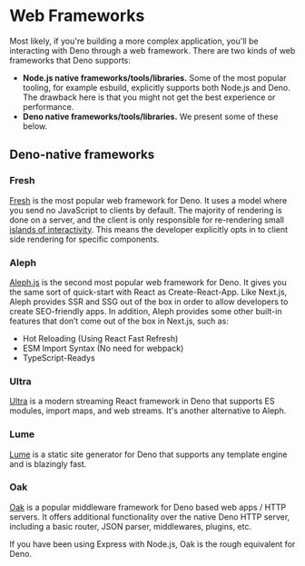# Web Frameworks

Most likely, if you're building a more complex application, you'll be
interacting with Deno through a web framework. There are two kinds of web
frameworks that Deno supports:

- **Node.js native frameworks/tools/libraries.** Some of the most popular
  tooling, for example esbuild, explicitly supports both Node.js and Deno. The
  drawback here is that you might not get the best experience or performance.
- **Deno native frameworks/tools/libraries.** We present some of these below.

## Deno-native frameworks

### Fresh

[Fresh](https://fresh.deno.dev/) is the most popular web framework for Deno. It
uses a model where you send no JavaScript to clients by default. The majority of
rendering is done on a server, and the client is only responsible for
re-rendering small
[islands of interactivity](https://jasonformat.com/islands-architecture/). This
means the developer explicitly opts in to client side rendering for specific
components.

### Aleph

[Aleph.js](https://alephjs-alephjs-org-next.deno.dev/docs/get-started) is the
second most popular web framework for Deno. It gives you the same sort of
quick-start with React as Create-React-App. Like Next.js, Aleph provides SSR and
SSG out of the box in order to allow developers to create SEO-friendly apps. In
addition, Aleph provides some other built-in features that don’t come out of the
box in Next.js, such as:

- Hot Reloading (Using React Fast Refresh)
- ESM Import Syntax (No need for webpack)
- TypeScript-Readys

### Ultra

[Ultra](https://ultrajs.dev/) is a modern streaming React framework in Deno that
supports ES modules, import maps, and web streams. It's another alternative to
Aleph.

### Lume

[Lume](https://lume.land/) is a static site generator for Deno that supports any
template engine and is blazingly fast.

### Oak

[Oak](https://deno.land/x/oak) is a popular middleware framework for Deno based
web apps / HTTP servers. It offers additional functionality over the native Deno
HTTP server, including a basic router, JSON parser, middlewares, plugins, etc.

If you have been using Express with Node.js, Oak is the rough equivalent for
Deno.
